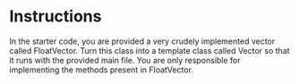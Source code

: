 # Instructions

In the starter code, you are provided a very crudely implemented vector called FloatVector. Turn this class into a template class called Vector so that it runs with the provided main file. You are only responsible for implementing the methods present in FloatVector.
